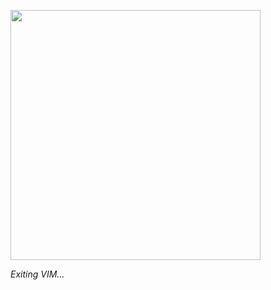 <img 
  align="center"
  height="400" 
  style="object-fit: cover;"
  src="https://c.tenor.com/OBvqSOmD8qEAAAAd/lain-navi.gif" 
/>

*Exiting VIM...*
